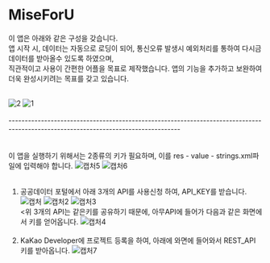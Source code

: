 # MiseForU


이 앱은 아래와 같은 구성을 갖습니다.<br>
앱 시작 시, 데이터는 자동으로 로딩이 되어, 통신오류 발생시 예외처리를 통하여 다시금 데이터를 받아올수 있도록 하였으며,<br>
직관적이고 사용이 간편한 어플을 목표로 제작했습니다. 앱의 기능을 추가하고 보완하여 더욱 완성시키려는 목표를 갖고 있습니다.<br><br>

![2](https://user-images.githubusercontent.com/60813834/98635942-2f7a1400-2369-11eb-9a3e-0c03f3567ffd.png)
![1](https://user-images.githubusercontent.com/60813834/98635939-2e48e700-2369-11eb-95f0-f397097e7a83.png)
<br><br>
-----------------------------------------------------------------------------------------------------------------------------------<br><br><br>
이 앱을 실행하기 위해서는 2종류의 키가 필요하며, 이를 res - value - strings.xml파일에 입력해야 합니다.
![캡처5](https://user-images.githubusercontent.com/60813834/98635915-25581580-2369-11eb-90ea-0edc4a5f722a.PNG)
![캡처6](https://user-images.githubusercontent.com/60813834/98635923-27ba6f80-2369-11eb-8977-baef3dca4231.PNG)<br><br>

1. 공공데이터 포털에서 아래 3개의 API를 사용신청 하여, API_KEY를 받습니다.
![캡처](https://user-images.githubusercontent.com/60813834/98635880-16716300-2369-11eb-90a8-31b5e44bb452.PNG)
![캡처2](https://user-images.githubusercontent.com/60813834/98635892-1a04ea00-2369-11eb-9ba0-deaf99084fa8.PNG)
![캡처3](https://user-images.githubusercontent.com/60813834/98635895-1bcead80-2369-11eb-96c3-dfcac974b4c5.PNG)<br>
<위 3개의 API는 같은키를 공유하기 때문에, 아무API에 들어가 다음과 같은 화면에서 키를 얻어옵니다.
![캡처4](https://user-images.githubusercontent.com/60813834/98635900-1e310780-2369-11eb-887b-2b9df8fbf785.PNG)<br><br>
2. KaKao Developer에 프로젝트 등록을 하여, 아래에 와면에 들어와서 REST_API 키를 받아옵니다.
![캡처7](https://user-images.githubusercontent.com/60813834/98635928-29843300-2369-11eb-9e74-063e857e798a.PNG)

